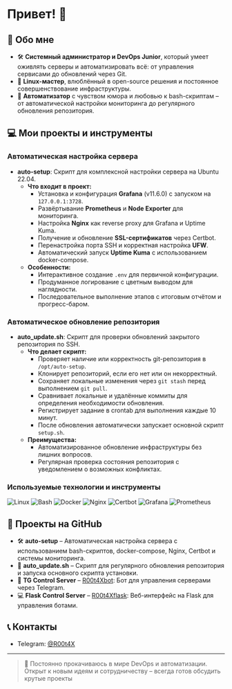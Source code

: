 # Привет! 👋

## 🔧 Обо мне
- 🛠 **Системный администратор и DevOps Junior**, который умеет оживлять серверы и автоматизировать всё: от управления сервисами до обновлений через Git.
- 🐧 **Linux-мастер**, влюблённый в open-source решения и постоянное совершенствование инфраструктуры.
- 🤖 **Автоматизатор** с чувством юмора и любовью к bash-скриптам – от автоматической настройки мониторинга до регулярного обновления репозитория.

## 💻 Мои проекты и инструменты

### Автоматическая настройка сервера
- **auto-setup**: Скрипт для комплексной настройки сервера на Ubuntu 22.04.
  - **Что входит в проект:**
    - Установка и конфигурация **Grafana** (v11.6.0) с запуском на `127.0.0.1:3728`.
    - Развёртывание **Prometheus** и **Node Exporter** для мониторинга.
    - Настройка **Nginx** как reverse proxy для Grafana и Uptime Kuma.
    - Получение и обновление **SSL-сертификатов** через Certbot.
    - Перенастройка порта SSH и корректная настройка **UFW**.
    - Автоматический запуск **Uptime Kuma** с использованием docker-compose.
  - **Особенности:**
    - Интерактивное создание `.env` для первичной конфигурации.
    - Продуманное логирование с цветным выводом для наглядности.
    - Последовательное выполнение этапов с итоговым отчётом и прогресс-баром.

### Автоматическое обновление репозитория
- **auto_update.sh**: Скрипт для проверки обновлений закрытого репозитория по SSH.
  - **Что делает скрипт:**
    - Проверяет наличие или корректность git-репозитория в `/opt/auto-setup`.
    - Клонирует репозиторий, если его нет или он некорректный.
    - Сохраняет локальные изменения через `git stash` перед выполнением `git pull`.
    - Сравнивает локальные и удалённые коммиты для определения необходимости обновления.
    - Регистрирует задание в crontab для выполнения каждые 10 минут.
    - После обновления автоматически запускает основной скрипт `setup.sh`.
  - **Преимущества:**
    - Автоматизированное обновление инфраструктуры без лишних вопросов.
    - Регулярная проверка состояния репозитория с уведомлением о возможных конфликтах.

### Используемые технологии и инструменты
![Linux](https://img.shields.io/badge/Linux-FCC624?style=flat-square&logo=linux&logoColor=black)
![Bash](https://img.shields.io/badge/Bash-4EAA25?style=flat-square&logo=gnu-bash&logoColor=white)
![Docker](https://img.shields.io/badge/Docker-2496ED?style=flat-square&logo=docker&logoColor=white)
![Nginx](https://img.shields.io/badge/Nginx-009639?style=flat-square&logo=nginx&logoColor=white)
![Certbot](https://img.shields.io/badge/Certbot-4285F4?style=flat-square&logo=certbot&logoColor=white)
![Grafana](https://img.shields.io/badge/Grafana-F26A4B?style=flat-square&logo=grafana&logoColor=white)
![Prometheus](https://img.shields.io/badge/Prometheus-E6522C?style=flat-square&logo=prometheus&logoColor=white)

## 📁 Проекты на GitHub
- 🛠 **auto-setup** – Автоматическая настройка сервера с использованием bash-скриптов, docker-compose, Nginx, Certbot и системы мониторинга.
- 🔄 **auto_update.sh** – Скрипт для регулярного обновления репозитория и запуска основного скрипта установки.
- 💬 **TG Control Server** – [R00t4Xbot](https://github.com/R00t4X/R00t4Xbot): Бот для управления серверами через Telegram.
- 💻 **Flask Control Server** – [R00t4Xflask](https://github.com/R00t4X/R00t4Xflask): Веб-интерфейс на Flask для управления ботами.

## 📞 Контакты
- Telegram: [@R00t4X](https://t.me/R00t4X)

---

> 💪 Постоянно прокачиваюсь в мире DevOps и автоматизации. Открыт к новым идеям и сотрудничеству – всегда готов обсудить крутые проекты
